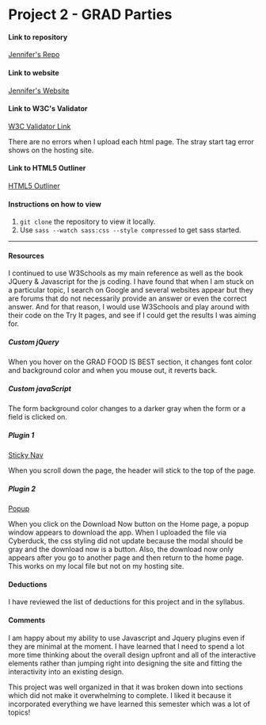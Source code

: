 # Project 2 - GRAD Parties

#### Link to repository
[Jennifer's Repo](https://github.com/fincherie/project-2_lingafelter-jennifer)

#### Link to website
[Jennifer's Website](http://jlingafelter.com/project-2_lingafelter-jennifer)

#### Link to W3C's Validator
[W3C Validator Link](https://validator.w3.org/nu/?doc=http%3A%2F%2Fjlingafelter.com%2Fproject-2_lingafelter-jennifer%2Findex.html)

There are no errors when I upload each html page.  The stray start tag error shows on the hosting site.

#### Link to HTML5 Outliner
[HTML5 Outliner](https://gsnedders.html5.org/outliner/process.py?url=http%3A%2F%2Fjlingafelter.com%2Fproject-2_lingafelter-jennifer%2F)

#### Instructions on how to view
1. `git clone` the repository to view it locally.
2. Use `sass --watch sass:css --style compressed` to get sass started.

---

#### Resources

I continued to use W3Schools as my main reference as well as the book JQuery & Javascript for the js coding.  I have found that when I am stuck on a particular topic, I search on Google and several websites appear but they are forums that do not necessarily provide an answer or even the correct answer.  And for that reason, I would use W3Schools and play around with their code on the Try It pages, and see if I could get the results I was aiming for.

##### Custom jQuery

When you hover on the GRAD FOOD IS BEST section, it changes font color and background color and when you mouse out, it reverts back.

##### Custom javaScript

The form background color changes to a darker gray when the form or a field is clicked on.

##### Plugin 1

[Sticky Nav](http://stickyjs.com/)

When you scroll down the page, the header will stick to the top of the page.

##### Plugin 2

[Popup](https://www.jqueryscript.net/tags.php?/popup/)

When you click on the Download Now button on the Home page, a popup window appears to download the app.  When I uploaded the file via Cyberduck, the css styling did not update because the modal should be gray and the download now is a button.  Also, the download now only appears after you go to another page and then return to the home page.  This works on my local file but not on my hosting site.

#### Deductions

I have reviewed the list of deductions for this project and in the syllabus.

#### Comments

I am happy about my ability to use Javascript and Jquery plugins even if they are minimal at the moment.  I have learned that I need to spend a lot more time thinking about the overall design upfront and all of the interactive elements rather than jumping right into designing the site and fitting the interactivity into an existing design.

This project was well organized in that it was broken down into sections which did not make it overwhelming to complete.  I liked it because it incorporated everything we have learned this semester which was a lot of topics!
